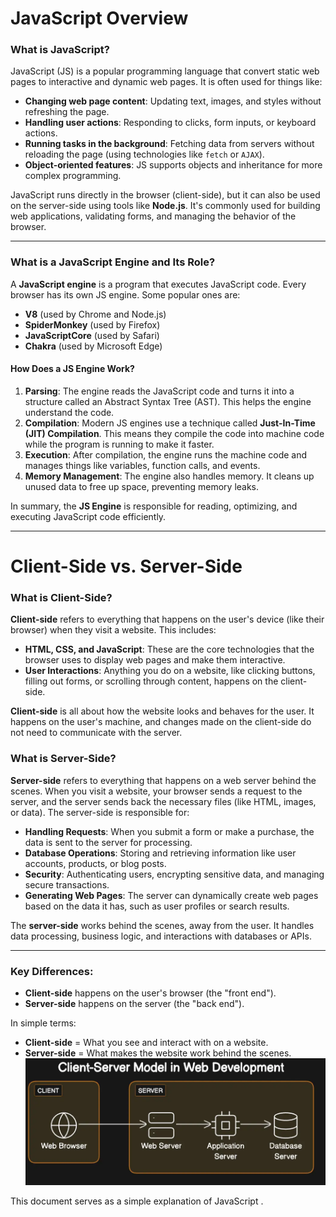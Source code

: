 # JavaScript Overview

### What is JavaScript?

JavaScript (JS) is a popular programming language that convert static web pages to interactive and dynamic web pages. It is often used for things like:

- **Changing web page content**: Updating text, images, and styles without refreshing the page.
- **Handling user actions**: Responding to clicks, form inputs, or keyboard actions.
- **Running tasks in the background**: Fetching data from servers without reloading the page (using technologies like `fetch` or `AJAX`).
- **Object-oriented features**: JS supports objects and inheritance for more complex programming.

JavaScript runs directly in the browser (client-side), but it can also be used on the server-side using tools like **Node.js**. It's commonly used for building web applications, validating forms, and managing the behavior of the browser.


---

### What is a JavaScript Engine and Its Role?

A **JavaScript engine** is a program that executes JavaScript code. Every browser has its own JS engine. Some popular ones are:

- **V8** (used by Chrome and Node.js)
- **SpiderMonkey** (used by Firefox)
- **JavaScriptCore** (used by Safari)
- **Chakra** (used by Microsoft Edge)

#### How Does a JS Engine Work?

1. **Parsing**: The engine reads the JavaScript code and turns it into a structure called an Abstract Syntax Tree (AST). This helps the engine understand the code.
2. **Compilation**: Modern JS engines use a technique called **Just-In-Time (JIT) Compilation**. This means they compile the code into machine code while the program is running to make it faster.
3. **Execution**: After compilation, the engine runs the machine code and manages things like variables, function calls, and events.
4. **Memory Management**: The engine also handles memory. It cleans up unused data to free up space, preventing memory leaks.

In summary, the **JS Engine** is responsible for reading, optimizing, and executing JavaScript code efficiently.

---
# Client-Side vs. Server-Side

### What is Client-Side?

**Client-side** refers to everything that happens on the user's device (like their browser) when they visit a website. This includes:

- **HTML, CSS, and JavaScript**: These are the core technologies that the browser uses to display web pages and make them interactive.
- **User Interactions**: Anything you do on a website, like clicking buttons, filling out forms, or scrolling through content, happens on the client-side.


**Client-side** is all about how the website looks and behaves for the user. It happens on the user's machine, and changes made on the client-side do not need to communicate with the server.

### What is Server-Side?

**Server-side** refers to everything that happens on a web server behind the scenes. When you visit a website, your browser sends a request to the server, and the server sends back the necessary files (like HTML, images, or data). The server-side is responsible for:

- **Handling Requests**: When you submit a form or make a purchase, the data is sent to the server for processing.
- **Database Operations**: Storing and retrieving information like user accounts, products, or blog posts.
- **Security**: Authenticating users, encrypting sensitive data, and managing secure transactions.
- **Generating Web Pages**: The server can dynamically create web pages based on the data it has, such as user profiles or search results.

The **server-side** works behind the scenes, away from the user. It handles data processing, business logic, and interactions with databases or APIs.

---

### Key Differences:

- **Client-side** happens on the user's browser (the "front end").
- **Server-side** happens on the server (the "back end").

In simple terms:
- **Client-side** = What you see and interact with on a website.
- **Server-side** = What makes the website work behind the scenes.
![](https://github.com/Sumati4/JavaScript-Brush-Up/blob/main/client%20side%20and%20server%20side.png)

This document serves as a simple explanation of JavaScript .

